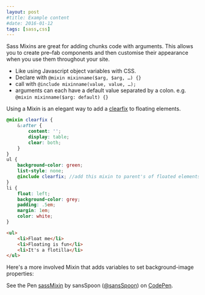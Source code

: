 ```yaml
---
layout: post
#title: Example content
#date: 2016-01-12
tags: [sass,css]
---
```

Sass Mixins are great for adding chunks code with arguments. This allows you to create pre&ndash;fab components and then customise their appearance when you use them throughout your site.

- Like using Javascript object variables with CSS.
- Declare with `@mixin mixinname($arg, $arg, …) {}`
- call with `@include mixinname(value, value, …);`
- arguments can each have a default value separated by a colon. e.g. `@mixin mixinname($arg: default) {}`

Using a Mixin is an elegant way to add a [clearfix](https://css-tricks.com/snippets/css/clear-fix/) to floating elements.


```scss
@mixin clearfix {
	&:after {
		content: '';
		display: table;
		clear: both;
	}
}
ul {
	background-color: green;
	list-style: none;
	@include clearfix; //add this mixin to parent's of floated elements.
}
li {
	float: left;
	background-color: grey;
	padding: .5em;
	margin: 1em;
	color: white;
}
```

```html
<ul>
	<li>Float me</li>
	<li>Floating is fun</li>
	<li>It's a flotilla</li>
</ul>

```

Here's a more involved Mixin that adds variables to set background-image properties:

<p data-height="298" data-theme-id="dark" data-slug-hash="OpYePw" data-default-tab="css,result" data-user="sansSpoon" data-embed-version="2" data-pen-title="sassMixin" data-preview="true" class="codepen">See the Pen <a href="http://codepen.io/sansSpoon/pen/OpYePw/">sassMixin</a> by sansSpoon (<a href="http://codepen.io/sansSpoon">@sansSpoon</a>) on <a href="http://codepen.io">CodePen</a>.</p>
<script async src="https://production-assets.codepen.io/assets/embed/ei.js"></script>